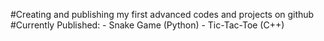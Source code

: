 #Creating and publishing my first advanced codes and projects on github
  #Currently Published: 
    - Snake Game (Python)
    - Tic-Tac-Toe (C++)
